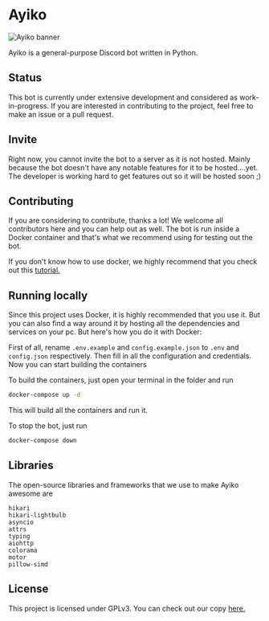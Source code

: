 # Ayiko

![Ayiko banner](https://cdn.discordapp.com/attachments/783359069993435150/816651655470383104/ayiko_banner.png)

Ayiko is a general-purpose Discord bot written in Python.

## Status
This bot is currently under extensive development and considered as work-in-progress. 
If you are interested in contributing to the project, feel free to make an issue or a pull request.

## Invite
Right now, you cannot invite the bot to a server as it is not hosted. Mainly because the bot doesn't have any notable features for it to be hosted....yet.
The developer is working hard to get features out so it will be hosted soon ;)

## Contributing
If you are considering to contribute, thanks a lot! We welcome all contributors here and you can help out as well.
The bot is run inside a Docker container and that's what we recommend using for testing out the bot.

If you don't know how to use docker, we highly recommend that you check out this [tutorial.](https://www.youtube.com/watch?v=fqMOX6JJhGo)

## Running locally

Since this project uses Docker, it is highly recommended that you use it. But you can also find a way around 
it by hosting all the dependencies and services on your pc. But here's how you do it with Docker:

First of all, rename `.env.example` and `config.example.json` to `.env` and `config.json` respectively.
Then fill in all the configuration and credentials. Now you can start building the containers

To build the containers, just open your terminal in the folder and run

```bash
docker-compose up -d
```

This will build all the containers and run it.

To stop the bot, just run
```bash
docker-compose down
```

## Libraries
The open-source libraries and frameworks that we use to make Ayiko awesome are

```
hikari
hikari-lightbulb
asyncio
attrs
typing
aiohttp
colorama
motor
pillow-simd
```

## License

This project is licensed under GPLv3. You can check out our copy [here.](./LICENSE)
